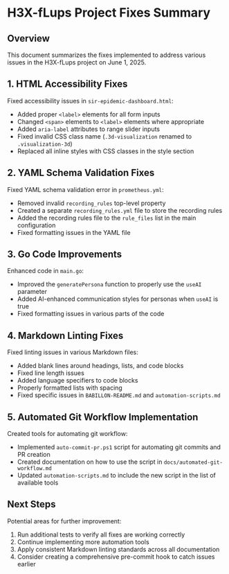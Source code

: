 # H3X-fLups Project Fixes Summary

## Overview

This document summarizes the fixes implemented to address various issues in the H3X-fLups project on June 1, 2025.

## 1. HTML Accessibility Fixes

Fixed accessibility issues in `sir-epidemic-dashboard.html`:

- Added proper `<label>` elements for all form inputs
- Changed `<span>` elements to `<label>` elements where appropriate
- Added `aria-label` attributes to range slider inputs
- Fixed invalid CSS class name (`.3d-visualization` renamed to `.visualization-3d`)
- Replaced all inline styles with CSS classes in the style section

## 2. YAML Schema Validation Fixes

Fixed YAML schema validation error in `prometheus.yml`:

- Removed invalid `recording_rules` top-level property
- Created a separate `recording_rules.yml` file to store the recording rules
- Added the recording rules file to the `rule_files` list in the main configuration
- Fixed formatting issues in the YAML file

## 3. Go Code Improvements

Enhanced code in `main.go`:

- Improved the `generatePersona` function to properly use the `useAI` parameter
- Added AI-enhanced communication styles for personas when `useAI` is true
- Fixed formatting issues in various parts of the code

## 4. Markdown Linting Fixes

Fixed linting issues in various Markdown files:

- Added blank lines around headings, lists, and code blocks
- Fixed line length issues
- Added language specifiers to code blocks
- Properly formatted lists with spacing
- Fixed specific issues in `BABILLON-README.md` and `automation-scripts.md`

## 5. Automated Git Workflow Implementation

Created tools for automating git workflow:

- Implemented `auto-commit-pr.ps1` script for automating git commits and PR creation
- Created documentation on how to use the script in `docs/automated-git-workflow.md`
- Updated `automation-scripts.md` to include the new script in the list of available tools

## Next Steps

Potential areas for further improvement:

1. Run additional tests to verify all fixes are working correctly
2. Continue implementing more automation tools
3. Apply consistent Markdown linting standards across all documentation
4. Consider creating a comprehensive pre-commit hook to catch issues earlier
